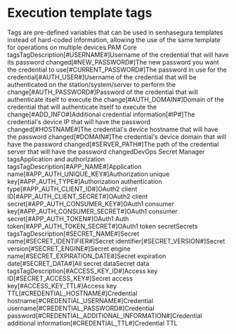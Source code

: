 # Execution template tags 

Tags are pre-defined variables that can be used in senhasegura templates instead of hard-coded information, allowing the use of the same template for operations on multiple devices.PAM Core tagsTagDescription[#USERNAME#]Username of the credential that will have its password changed[#NEW_PASSWORD#]The new password you want the credential to use[#CURRENT_PASSWORD#]The password in use for the credential[#AUTH_USER#]Username of the credential that will be authenticated on the station/system/server to perform the change[#AUTH_PASSWORD#]Password of the credential that will authenticate itself to execute the change[#AUTH_DOMAIN#]Domain of the credential that will authenticate itself to execute the change[#ADD_INFO#]Additional credential information[#IP#]The credential's device IP that will have the password changed[#HOSTNAME#]The credential's device hostname that will have the password changed[#DOMAIN#]The credential's device domain that will have the password changed[#SERVER_PATH#]The path of the credential server that will have the password changedDevOps Secret Manager tagsApplication and authorization tagsTagDescription[#APP_NAME#]Application name[#APP_AUTH_UNIQUE_KEY#]Authorization unique key[#APP_AUTH_TYPE#]Authorization authentication type[#APP_AUTH_CLIENT_ID#]OAuth2 client ID[#APP_AUTH_CLIENT_SECRET#]OAuth2 client secret[#APP_AUTH_CONSUMER_KEY#]OAuth1 consumer key[#APP_AUTH_CONSUMER_SECRET#]OAuth1 consumer secret[#APP_AUTH_TOKEN#]OAuth1 Auth token[#APP_AUTH_TOKEN_SECRET#]OAuth1 token secretSecrets tagsTagDescription[#SECRET_NAME#]Secret name[#SECRET_IDENTIFIER#]Secret identifier[#SECRET_VERSION#]Secret version[#SECRET_ENGINE#]Secret engine name[#SECRET_EXPIRATION_DATE#]Secret expiration date[#SECRET_DATA#]All secret dataSecret data tagsTagDescription[#ACCESS_KEY_ID#]Access key ID[#SECRET_ACCESS_KEY#]Secret access key[#ACCESS_KEY_TTL#]Access key TTL[#CREDENTIAL_HOSTNAME#]Credential hostname[#CREDENTIAL_USERNAME#]Credential username[#CREDENTIAL_PASSWORD#]Credential password[#CREDENTIAL_ADDITIONAL_INFORMATION#]Credential additional information[#CREDENTIAL_TTL#]Credential TTL